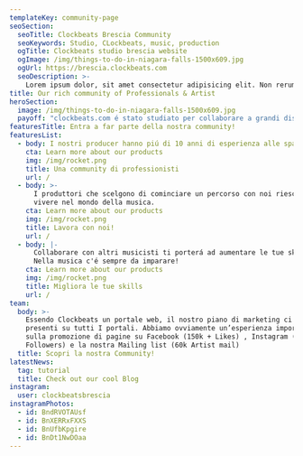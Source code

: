 ```yaml
---
templateKey: community-page
seoSection:
  seoTitle: Clockbeats Brescia Community
  seoKeywords: Studio, CLockbeats, music, production
  ogTitle: Clockbeats studio brescia website
  ogImage: /img/things-to-do-in-niagara-falls-1500x609.jpg
  ogUrl: https://brescia.clockbeats.com
  seoDescription: >-
    Lorem ipsum dolor, sit amet consectetur adipisicing elit. Non rerum, quam itaque, voluptas qui atque illum perferendis vel in ut voluptatem modi, officia dicta quidem quae! Dicta magni pariatur rerum.
title: Our rich community of Professionals & Artist
heroSection:
  image: /img/things-to-do-in-niagara-falls-1500x609.jpg
  payoff: "clockbeats.com é stato studiato per collaborare a grandi distanze,\L a noi non serve vederti di persona!\L\n\L\nTi aiuteremo a capire cosa migliorare nelle tue produzioni direttamente dal nostro portale, evitando l’utilizzo di dropbox o altri servizi analoghi.\n                            "
featuresTitle: Entra a far parte della nostra community!
featuresList:
  - body: I nostri producer hanno piú di 10 anni di esperienza alle spalle.
    cta: Learn more about our products
    img: /img/rocket.png
    title: Una community di professionisti
    url: /
  - body: >-
      I produttori che scelgono di cominciare un percorso con noi riescono a
      vivere nel mondo della musica.
    cta: Learn more about our products
    img: /img/rocket.png
    title: Lavora con noi!
    url: /
  - body: |-
      Collaborare con altri musicisti ti porterá ad aumentare le tue skills.
      Nella musica c'é sempre da imparare!
    cta: Learn more about our products
    img: /img/rocket.png
    title: Migliora le tue skills
    url: /
team:
  body: >-
    Essendo Clockbeats un portale web, il nostro piano di marketing ci vede
    presenti su tutti I portali. Abbiamo ovviamente un’esperienza importante
    sulla promozione di pagine su Facebook (150k + Likes) , Instagram (40k++
    Followers) e la nostra Mailing list (60k Artist mail)
  title: Scopri la nostra Community!
latestNews:
  tag: tutorial
  title: Check out our cool Blog
instagram:
  user: clockbeatsbrescia
instagramPhotos:
  - id: BndRVOTAUsf
  - id: BnXERRxFXXS
  - id: BnUfbKpgire
  - id: BnDt1NwDOaa
---
```


